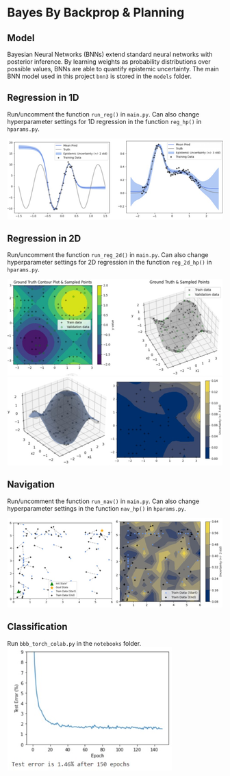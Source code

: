 # Bayes By Backprop & Planning

## Model
Bayesian Neural Networks (BNNs) extend standard neural networks with posterior inference. By learning weights as probability distributions over possible values, BNNs are able to quantify epistemic uncertainty. The main BNN model used in this project `bnn3` is stored in the `models` folder. 

## Regression in 1D
Run/uncomment the function `run_reg()` in `main.py`. Can also change hyperparameter settings for 1D regression in the function `reg_hp()` in `hparams.py`.

![plot](plots/reg_1d.jpg)

## Regression in 2D
Run/uncomment the function `run_reg_2d()` in `main.py`. Can also change hyperparameter settings for 2D regression in the function `reg_2d_hp()` in `hparams.py`.

![plot](plots/reg_2d_1.jpg)
![plot](plots/reg_2d_2.jpg)

## Navigation
Run/uncomment the function `run_nav()` in `main.py`. Can also change hyperparameter settings in the function `nav_hp()` in `hparams.py`. 

![plot](plots/nav.jpg)

## Classification
Run `bbb_torch_colab.py` in the `notebooks` folder. 
![plot](plots/class.jpg)